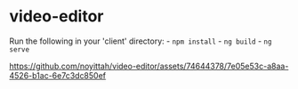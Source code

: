 # video-editor
Run the following in your 'client' directory:
    - `npm install`
    - `ng build`
    - `ng serve`




https://github.com/noyittah/video-editor/assets/74644378/7e05e53c-a8aa-4526-b1ac-6e7c3dc850ef


